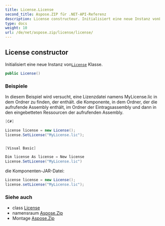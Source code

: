 ```yaml
---
title: License.License
second_title: Aspose.ZIP für .NET-API-Referenz
description: License constructeur. Initialisiert eine neue Instanz vonLicense Klasse.
type: docs
weight: 10
url: /de/net/aspose.zip/license/license/
---
```

## License constructor

Initialisiert eine neue Instanz von[`License`](../) Klasse.

```csharp
public License()
```

### Beispiele

In diesem Beispiel wird versucht, eine Lizenzdatei namens MyLicense.lic in dem Ordner zu finden, der enthält. die Komponente, in dem Ordner, der die aufrufende Assembly enthält, im Ordner der Eintragsassembly und dann in den eingebetteten Ressourcen der aufrufenden Assembly.

```csharp
[C#]

License license = new License();
license.SetLicense("MyLicense.lic");


[Visual Basic]

Dim license As license = New license
License.SetLicense("MyLicense.lic")
```

die Komponenten-JAR-Datei:

```csharp
License license = new License();
license.setLicense("MyLicense.lic");
```

### Siehe auch

* class [License](../)
* namensraum [Aspose.Zip](../../license/)
* Montage [Aspose.Zip](../../../)


